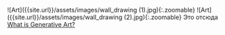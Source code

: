 ---
---
![Art]({{site.url}}/assets/images/wall_drawing (1).jpg){:.zoomable}
![Art]({{site.url}}/assets/images/wall_drawing (2).jpg){:.zoomable}
Это отсюда [What is Generative Art?](https://www.amygoodchild.com/blog/what-is-generative-art)